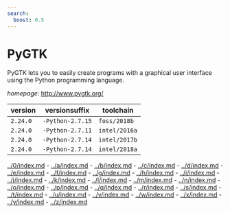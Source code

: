 ```yaml
---
search:
  boost: 0.5
---
```

# PyGTK

PyGTK lets you to easily create programs with a graphical user interface  using the Python programming language.

*homepage*: <http://www.pygtk.org/>

version | versionsuffix | toolchain
--------|---------------|----------
``2.24.0`` | ``-Python-2.7.15`` | ``foss/2018b``
``2.24.0`` | ``-Python-2.7.11`` | ``intel/2016a``
``2.24.0`` | ``-Python-2.7.14`` | ``intel/2017b``
``2.24.0`` | ``-Python-2.7.14`` | ``intel/2018a``

[../0/index.md](0) - [../a/index.md](a) - [../b/index.md](b) - [../c/index.md](c) - [../d/index.md](d) - [../e/index.md](e) - [../f/index.md](f) - [../g/index.md](g) - [../h/index.md](h) - [../i/index.md](i) - [../j/index.md](j) - [../k/index.md](k) - [../l/index.md](l) - [../m/index.md](m) - [../n/index.md](n) - [../o/index.md](o) - [../p/index.md](p) - [../q/index.md](q) - [../r/index.md](r) - [../s/index.md](s) - [../t/index.md](t) - [../u/index.md](u) - [../v/index.md](v) - [../w/index.md](w) - [../x/index.md](x) - [../y/index.md](y) - [../z/index.md](z)

